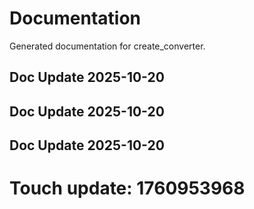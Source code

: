 # Documentation

Generated documentation for create_converter.

## Doc Update 2025-10-20

## Doc Update 2025-10-20

## Doc Update 2025-10-20

# Touch update: 1760953968
